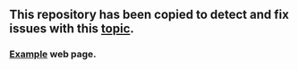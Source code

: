 ## This repository has been copied to detect and fix issues with this [topic](https://github.com/hiukim/mind-ar-js/issues/418).
### [Example](https://yaroslaw9050.github.io/web-ar-test-targets/) web page.


